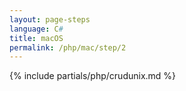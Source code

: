 ```yaml
---
layout: page-steps
language: C#
title: macOS
permalink: /php/mac/step/2
---
```


{% include partials/php/crudunix.md %}

